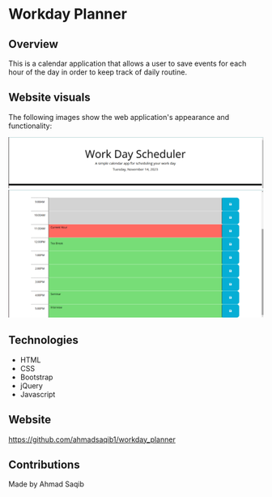 # Workday Planner

## Overview

This is a calendar application that allows a user to save events for each hour of the
day in order to keep track of daily routine.

## Website visuals

The following images show the web application's appearance and functionality:

![Current day  ](./demo/demo1.png)
![Timeblocks functionality](./demo/demo3.png)

## Technologies

- HTML
- CSS
- Bootstrap
- jQuery
- Javascript

## Website

https://github.com/ahmadsaqib1/workday_planner

## Contributions

Made by Ahmad Saqib
